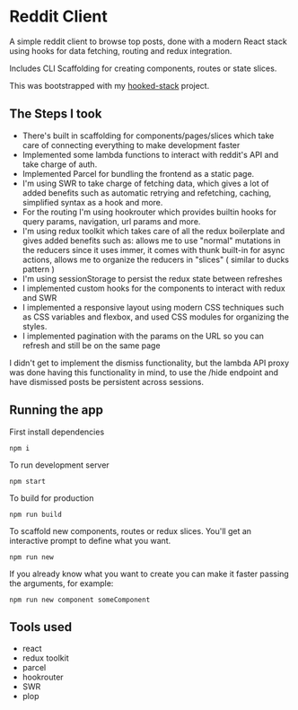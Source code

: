 # Reddit Client

A simple reddit client to browse top posts, done with a modern React stack using hooks for data fetching, routing and redux integration.

Includes CLI Scaffolding for creating components, routes or state slices.

This was bootstrapped with my [hooked-stack](https://github.com/brunomolteni/hooked-stack) project.

## The Steps I took

- There's built in scaffolding for components/pages/slices which take care of connecting everything to make development faster
- Implemented some lambda functions to interact with reddit's API and take charge of auth.
- Implemented Parcel for bundling the frontend as a static page.
- I'm using SWR to take charge of fetching data, which gives a lot of added benefits such as automatic retrying and refetching, caching, simplified syntax as a hook and more.
- For the routing I'm using hookrouter which provides builtin hooks for query params, navigation, url params and more.
- I'm using redux toolkit which takes care of all the redux boilerplate and gives added benefits such as: allows me to use "normal" mutations in the reducers since it uses immer, it comes with thunk built-in for async actions, allows me to organize the reducers in "slices" ( similar to ducks pattern )
- I'm using sessionStorage to persist the redux state between refreshes
- I implemented custom hooks for the components to interact with redux and SWR
- I implemented a responsive layout using modern CSS techniques such as CSS variables and flexbox, and used CSS modules for organizing the styles.
- I implemented pagination with the params on the URL so you can refresh and still be on the same page

I didn't get to implement the dismiss functionality, but the lambda API proxy was done having this functionality in mind, to use the /hide endpoint and have dismissed posts be persistent across sessions.

## Running the app

First install dependencies

```
npm i
```

To run development server

```
npm start
```

To build for production

```
npm run build
```

To scaffold new components, routes or redux slices. You'll get an interactive prompt to define what you want.

```
npm run new
```

If you already know what you want to create you can make it faster passing the arguments, for example:

```
npm run new component someComponent
```

## Tools used

- react
- redux toolkit
- parcel
- hookrouter
- SWR
- plop

